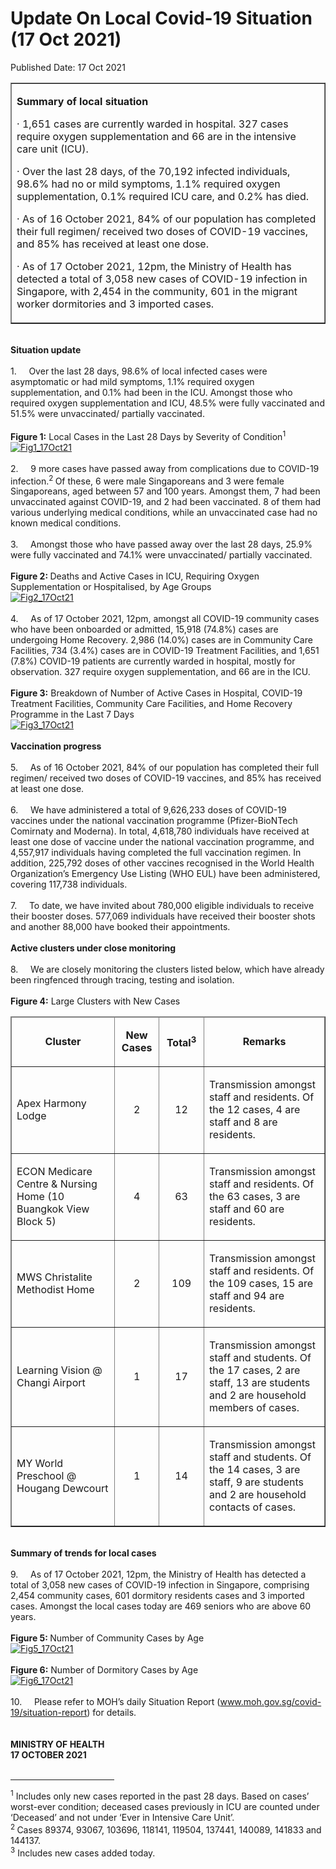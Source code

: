 <html>
    <meta http-equiv="Content-Type" content="text/html; charset=utf-8"/>
    <meta charset="utf-8"/>
    <title>Update On Local Covid-19 Situation (17 Oct 2021)</title>
    <body><h1>Update On Local Covid-19 Situation (17 Oct 2021)</h1>
    <p>Published Date: 17 Oct 2021</p> <table border="1" cellspacing="0" cellpadding="0" width="605"><tbody><tr><td width="605" valign="top"><p><strong>Summary of local situation</strong></p><p>· 1,651 cases are currently warded in hospital. 327 cases require oxygen supplementation and 66 are in the intensive care unit (ICU).</p><p>· Over the last 28 days, of the 70,192 infected individuals, 98.6% had no or mild symptoms, 1.1% required oxygen supplementation, 0.1% required ICU care, and 0.2% has died.</p><p>· As of 16 October 2021, 84% of our population has completed their full regimen/ received two doses of COVID-19 vaccines, and 85% has received at least one dose.</p><p>· As of 17 October 2021, 12pm, the Ministry of Health has detected a total of 3,058 new cases of COVID-19 infection in Singapore, with 2,454 in the community, 601 in the migrant worker dormitories and 3 imported cases.</p></td></tr></tbody></table><br><strong>Situation update<br></strong><br>1.&nbsp; &nbsp; &nbsp;Over the last 28 days, 98.6% of local infected cases were asymptomatic or had mild symptoms, 1.1% required oxygen supplementation, and 0.1% had been in the ICU. Amongst those who required oxygen supplementation and ICU, 48.5% were fully vaccinated and 51.5% were unvaccinated/ partially vaccinated.&nbsp;<br><br><strong>Figure 1:</strong> Local Cases in the Last 28 Days by Severity of Condition<sup>1</sup>&nbsp; &nbsp;<br><div><a href="/images/librariesprovider5/covid-19-chart-(pr)/fig1_17oct21.png?sfvrsn=588a7860_0"><img src="/images/librariesprovider5/covid-19-chart-(pr)/fig1_17oct21.png?sfvrsn=588a7860_0" data-displaymode="Original" alt="Fig1_17Oct21" title="Fig1_17Oct21" data-openoriginalimageonclick="true"></a><br><br>2.&nbsp; &nbsp; &nbsp;9 more cases have passed away from complications due to COVID-19 infection.<sup>2 </sup>Of these, 6 were male Singaporeans and 3 were female Singaporeans, aged between 57 and 100 years. Amongst them, 7 had been unvaccinated against COVID-19, and 2 had been vaccinated. 8 of them had various underlying medical conditions, while an unvaccinated case had no known medical conditions.&nbsp;<br><br>3.&nbsp; &nbsp; &nbsp;Amongst those who have passed away over the last 28 days, 25.9% were fully vaccinated and 74.1% were unvaccinated/ partially vaccinated.<br><br><strong>Figure 2: </strong>Deaths and Active Cases in ICU, Requiring Oxygen Supplementation or Hospitalised, by Age Groups<br><div><a href="/images/librariesprovider5/covid-19-chart-(pr)/fig2_17oct21.png?sfvrsn=57a36554_0"><img src="/images/librariesprovider5/covid-19-chart-(pr)/fig2_17oct21.png?sfvrsn=57a36554_0" data-displaymode="Original" alt="Fig2_17Oct21" title="Fig2_17Oct21" data-openoriginalimageonclick="true"></a><br><br>4.&nbsp; &nbsp; &nbsp;As of 17 October 2021, 12pm, amongst all COVID-19 community cases who have been onboarded or admitted, 15,918 (74.8%) cases are undergoing Home Recovery. 2,986 (14.0%) cases are in Community Care Facilities, 734 (3.4%) cases are in COVID-19 Treatment Facilities, and 1,651 (7.8%) COVID-19 patients are currently warded in hospital, mostly for observation. 327 require oxygen supplementation, and 66 are in the ICU.&nbsp;<br><br><strong>Figure 3:</strong> Breakdown of Number of Active Cases in Hospital, COVID-19 Treatment Facilities, Community Care Facilities, and Home Recovery Programme in the Last 7 Days<br><div><a href="/images/librariesprovider5/covid-19-chart-(pr)/fig3_17oct21.png?sfvrsn=a236d49d_0"><img src="/images/librariesprovider5/covid-19-chart-(pr)/fig3_17oct21.png?sfvrsn=a236d49d_0" data-displaymode="Original" alt="Fig3_17Oct21" title="Fig3_17Oct21" data-openoriginalimageonclick="true"></a><br><br><strong>Vaccination progress</strong><br><br>5.&nbsp; &nbsp; &nbsp;As of 16 October 2021, 84% of our population has completed their full regimen/ received two doses of COVID-19 vaccines, and 85% has received at least one dose.&nbsp;<br><br>6.&nbsp; &nbsp; &nbsp;We have administered a total of 9,626,233 doses of COVID-19 vaccines under the national vaccination programme (Pfizer-BioNTech Comirnaty and Moderna). In total, 4,618,780 individuals have received at least one dose of vaccine under the national vaccination programme, and 4,557,917 individuals having completed the full vaccination regimen. In addition, 225,792 doses of other vaccines recognised in the World Health Organization’s Emergency Use Listing (WHO EUL) have been administered, covering 117,738 individuals.<br><br>7.&nbsp; &nbsp; &nbsp;To date, we have invited about 780,000 eligible individuals to receive their booster doses. 577,069 individuals have received their booster shots and another 88,000 have booked their appointments.&nbsp;<br><div><strong><br>Active clusters under close monitoring</strong><br><br>8.&nbsp; &nbsp; &nbsp;We are closely monitoring the clusters listed below, which have already been ringfenced through tracing, testing and isolation.<br><br><strong>Figure 4:</strong> Large Clusters with New Cases<br><div><table border="1" cellspacing="0" cellpadding="0" width="606"><thead><tr><td width="225"><p align="center"><strong>Cluster</strong></p></td><td width="60"><p align="center"><strong>New Cases</strong></p></td><td width="63"><p align="center"><strong>Total<sup>3</sup></strong></p></td><td width="257"><p align="center"><strong>Remarks</strong></p></td></tr></thead><tbody><tr><td width="225"><p>Apex Harmony Lodge</p></td><td width="60"><p align="center">2</p></td><td width="63"><p align="center">12</p></td><td width="257"><p>Transmission amongst staff and residents. Of the 12 cases, 4 are staff and 8 are residents.</p></td></tr><tr><td width="225"><p>ECON Medicare Centre &amp; Nursing Home (10 Buangkok View Block 5)</p></td><td width="60"><p align="center">4</p></td><td width="63"><p align="center">63</p></td><td width="257"><p>Transmission amongst staff and residents. Of the 63 cases, 3 are staff and 60 are residents.</p></td></tr><tr><td width="225"><p>MWS Christalite Methodist Home</p></td><td width="60"><p align="center">2</p></td><td width="63"><p align="center">109</p></td><td width="257"><p>Transmission amongst staff and residents. Of the 109 cases, 15 are staff and 94 are residents.</p></td></tr><tr><td width="225"><p>Learning Vision @ Changi Airport</p></td><td width="60"><p align="center">1</p></td><td width="63"><p align="center">17</p></td><td width="257"><p>Transmission amongst staff and students. Of the 17 cases, 2 are staff, 13 are students and 2 are household members of cases.</p></td></tr><tr><td width="225"><p>MY World Preschool @ Hougang Dewcourt</p></td><td width="60"><p align="center">1</p></td><td width="63"><p align="center">14</p></td><td width="257" valign="top"><p>Transmission amongst staff and students. Of the 14 cases, 3 are staff, 9 are students and 2 are household contacts of cases.</p></td></tr></tbody></table><div><br><strong>Summary of trends for local cases</strong><br><br>9.&nbsp; &nbsp; &nbsp;As of 17 October 2021, 12pm, the Ministry of Health has detected a total of 3,058 new cases of COVID-19 infection in Singapore, comprising 2,454 community cases, 601 dormitory residents cases and 3 imported cases. Amongst the local cases today are 469 seniors who are above 60 years.&nbsp;<br><br><strong>Figure 5: </strong>Number of Community Cases by Age<br><div><a href="/images/librariesprovider5/covid-19-chart-(pr)/fig5_17oct21.png?sfvrsn=2d3b7bb5_0"><img src="/images/librariesprovider5/covid-19-chart-(pr)/fig5_17oct21.png?sfvrsn=2d3b7bb5_0" data-displaymode="Original" alt="Fig5_17Oct21" title="Fig5_17Oct21" data-openoriginalimageonclick="true"></a><br></div><br><strong>Figure 6:</strong> Number of Dormitory Cases by Age<br><a href="/images/librariesprovider5/covid-19-chart-(pr)/fig6_17oct21.png?sfvrsn=74f1e721_0"><img src="/images/librariesprovider5/covid-19-chart-(pr)/fig6_17oct21.png?sfvrsn=74f1e721_0" data-displaymode="Original" alt="Fig6_17Oct21" title="Fig6_17Oct21" data-openoriginalimageonclick="true"></a><br><br>10.&nbsp; &nbsp; &nbsp;Please refer to MOH’s daily Situation Report (<a href="http://www.moh.gov.sg/covid-19/situation-report" title="" class="" target="">www.moh.gov.sg/covid-19/situation-report</a>) for details.&nbsp;<br><br><br><strong>MINISTRY OF HEALTH<br>17 OCTOBER 2021<br></strong><div><br></div><hr align="left" size="1" width="33%"><div id="ftn1"><p><a href="#_ftnref1" name="_ftn1" title=""></a><sup>1</sup> Includes only new cases reported in the past 28 days. Based on cases’ worst-ever condition; deceased cases previously in ICU are counted under ‘Deceased’ and not under ‘Ever in Intensive Care Unit’.<br><sup>2 </sup>Cases 89374, 93067, 103696, 118141, 119504, 137441, 140089, 141833 and 144137.&nbsp;<br><sup>3</sup> Includes new cases added today.</p></div></div></div></div></div></div></div></body>
</html>